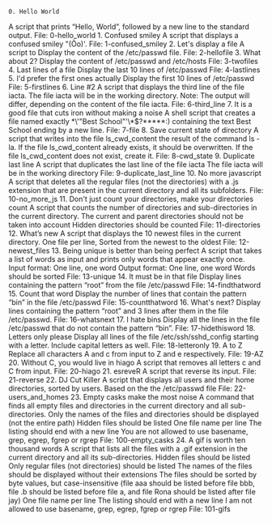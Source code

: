 	0. Hello World
A script that prints “Hello, World”, followed by a new line to the standard output.
File: 0-hello_world
	1. Confused smiley
A script that displays a confused smiley "(Ôo)'.
File: 1-confused_smiley
	2. Let's display a file
A script to Display the content of the /etc/passwd file.
File: 2-hellofile
	3. What about 2?
Display the content of /etc/passwd and /etc/hosts
File: 3-twofiles
	4. Last lines of a file
Display the last 10 lines of /etc/passwd
File: 4-lastlines
	5. I'd prefer the first ones actually
Display the first 10 lines of /etc/passwd
File: 5-firstlines
	6. Line #2
A script that displays the third line of the file iacta.
The file iacta will be in the working directory.
Note: The output will differ, depending on the content of the file iacta.
File: 6-third_line
	7. It is a good file that cuts iron without making a noise
A shell script that creates a file named exactly \*\\'"Best School"\'\\*$\?\*\*\*\*\*:) containing the text Best School ending by a new line.
File: 7-file
	8. Save current state of directory
A script that writes into the file ls_cwd_content the result of the command ls -la. If the file ls_cwd_content already exists, it should be overwritten. If the file ls_cwd_content does not exist, create it.
File: 8-cwd_state
	9. Duplicate last line
A script that duplicates the last line of the file iacta
The file iacta will be in the working directory
File: 9-duplicate_last_line
	10. No more javascript
A script that deletes all the regular files (not the directories) with a .js extension that are present in the current directory and all its subfolders.
File: 10-no_more_js
	11. Don't just count your directories, make your directories count
A script that counts the number of directories and sub-directories in the current directory.
The current and parent directories should not be taken into account
Hidden directories should be counted
File: 11-directories
	12. What’s new
A script that displays the 10 newest files in the current directory. One file per line, Sorted from the newest to the oldest
File: 12-newest_files
	13. Being unique is better than being perfect
A script that takes a list of words as input and prints only words that appear exactly once.
Input format: One line, one word
Output format: One line, one word
Words should be sorted
File: 13-unique
	14. It must be in that file
Display lines containing the pattern “root” from the file /etc/passwd
File: 14-findthatword
	15. Count that word
Display the number of lines that contain the pattern “bin” in the file /etc/passwd
File: 15-countthatword
	16. What's next?
Display lines containing the pattern “root” and 3 lines after them in the file /etc/passwd.
File: 16-whatsnext
	17. I hate bins
Display all the lines in the file /etc/passwd that do not contain the pattern “bin”.
File: 17-hidethisword
	18. Letters only please
Display all lines of the file /etc/ssh/sshd_config starting with a letter.
Include capital letters as well.
File: 18-letteronly
	19. A to Z
Replace all characters A and c from input to Z and e respectively.
File: 19-AZ
	20. Without C, you would live in hiago
A script that removes all letters c and C from input.
File: 20-hiago
	21. esreveR
A script that reverse its input.
File: 21-reverse
	22. DJ Cut Killer
A script that displays all users and their home directories, sorted by users.
Based on the the /etc/passwd file
File: 22-users_and_homes
	23. Empty casks make the most noise
A command that finds all empty files and directories in the current directory and all sub-directories.
Only the names of the files and directories should be displayed (not the entire path)
Hidden files should be listed
One file name per line
The listing should end with a new line
You are not allowed to use basename, grep, egrep, fgrep or rgrep
File: 100-empty_casks
	24. A gif is worth ten thousand words
A script that lists all the files with a .gif extension in the current directory and all its sub-directories.
Hidden files should be listed
Only regular files (not directories) should be listed
The names of the files should be displayed without their extensions
The files should be sorted by byte values, but case-insensitive (file aaa should be listed before file bbb, file .b should be listed before file a, and file Rona should be listed after file jay)
One file name per line
The listing should end with a new line
I am not allowed to use basename, grep, egrep, fgrep or rgrep
File: 101-gifs

